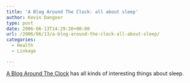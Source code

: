 ```yaml
---
title: 'A Blog Around The Clock: all about sleep'
author: Kevin Dangoor
type: post
date: 2006-06-13T14:29:20+00:00
url: /2006/06/13/a-blog-around-the-clock-all-about-sleep/
categories:
  - Health
  - Linkage

---
```

[A Blog Around The Clock][1] has all kinds of interesting things about sleep.

 [1]: http://scienceblogs.com/clock/2006/06/everything_you_always_wanted_t.php